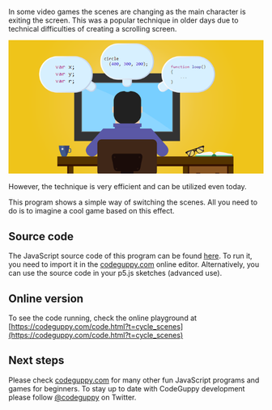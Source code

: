 In some video games the scenes are changing as the main character is exiting the screen. This was a popular technique in older days due to technical difficulties of creating a scrolling screen.

![Image](thumb.png)

However, the technique is very efficient and can be utilized even today.

This program shows a simple way of switching the scenes. All you need to do is to imagine a cool game based on this effect.
 
## Source code 
The JavaScript source code of this program can be found [here](sketches/program.js). To run it, you need to import it in the [codeguppy.com](https://codeguppy.com) online editor. Alternatively, you can use the source code in your p5.js sketches (advanced use). 
## Online version 
To see the code running, check the online playground at [https://codeguppy.com/code.html?t=cycle_scenes](https://codeguppy.com/code.html?t=cycle_scenes) 
## Next steps 
Please check [codeguppy.com](https://codeguppy.com) for many other fun JavaScript programs and games for beginners. To stay up to date with CodeGuppy development please follow [@codeguppy](https://twitter.com/codeguppy) on Twitter.  
